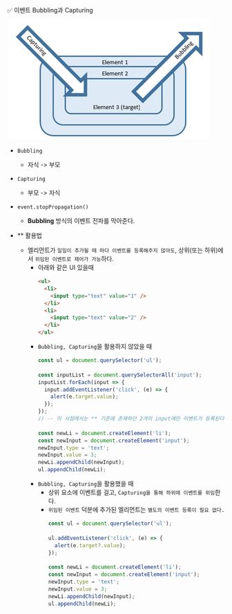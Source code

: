 ✅ 이벤트 Bubbling과 Capturing

![bubbling&&capturing](/resources/bubbling&&capturing.png)
* `Bubbling`
  * 자식 -> 부모
* `Capturing`
  * 부모 -> 자식

* `event.stopPropagation()`
  * <b>Bubbling</b> 방식의 이벤트 전파를 막아준다.

* ** 활용법
  * 엘리먼트가 `일일이 추가될 때 마다 이벤트를 등록해주지 않아도`, 상위(또는 하위)에서 `위임된 이벤트로 제어가 가능`하다.
    * 아래와 같은 UI 있을때
      ```html
      <ul>
        <li>
          <input type="text" value="1" />
        </li>
        <li>
          <input type="text" value="2" />
        </li>
      </ul>
      ```
    * `Bubbling, Capturing`을 활용하지 않았을 때
      ```js
      const ul = document.querySelector('ul');

      const inputList = document.querySelectorAll('input');
      inputList.forEach(input => {
        input.addEventListener('click', (e) => {
          alert(e.target.value);
        });
      });
      // -- 이 시점에서는 ** 기존에 존재하던 2개의 input에만 이벤트가 등록된다. 

      const newLi = document.createElement('li');
      const newInput = document.createElement('input');
      newInput.type = 'text';
      newInput.value = 3;
      newLi.appendChild(newInput);
      ul.appendChild(newLi);
      ```
    * `Bubbling, Capturing`을 활용했을 때
      * 상위 요소에 이벤트를 걸고, `Capturing을 통해 하위에 이벤트를 위임`한다.
      * `위임된 이벤트` 덕분에 추가된 엘리먼트는 `별도의 이벤트 등록이 필요 없다.`
        ```js
        const ul = document.querySelector('ul');

        ul.addEventListener('click', (e) => {
          alert(e.target?.value);
        });

        const newLi = document.createElement('li');
        const newInput = document.createElement('input');
        newInput.type = 'text';
        newInput.value = 3;
        newLi.appendChild(newInput);
        ul.appendChild(newLi);
        ```